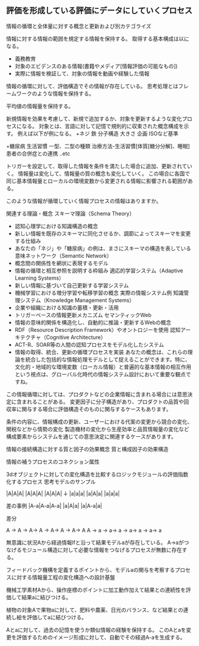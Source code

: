 ## 評価を形成している評価にデータにしていくプロセス

情報の循環と全体量に対する概念と更新および別カテゴライズ

情報に対する情報の範囲を規定する情報を保持する。
取得する基本構成は以になる。
* 義務教育
* 対象のエビデンスのある情報(書籍やメディア[情報評価の可能なもの])
* 実際に情報を検証して、対象の情報を動画や経験した情報

情報の循環に対して、評価構造でその情報が存在している。
思考処理とはフレームワークのような情報を保持する。


平均値の情報量を保持する。

新規情報を効果を考慮して、新規で追加するか、対象を更新するような変化プロセスになる。
対象とは、言語に対して記憶で規則的に収束された概念構成を示す。
例えば以下が例になる。
+ネジ
鉄
分子構造
大きさ
企画
ISOなど基準

+糖尿病
生活習慣
一型、二型の種類
治療方法-生活習慣[体質[糖分分解]、睡眠]
患者の合併症との連携
..etc

トリガーを設定して、取得した情報を条件を満たした場合に追加、更新されていく。
情報量は変化して、情報量の質の概念も変化していく。
この場合に各国で同じ基本情報量とローカルの環境変数から変更される情報に影響される範囲がある。

このような情報が循環していく情報プロセスの情報はありますか。

関連する理論・概念
スキーマ理論（Schema Theory）
* 認知心理学における知識構造の概念
* 新しい情報を既存のスキーマに同化させるか、調節によってスキーマを変更する仕組み
* あなたの「ネジ」や「糖尿病」の例は、まさにスキーマの構造を表している
意味ネットワーク（Semantic Network）
* 概念間の関係性を網状に表現するモデル
* 情報の循環と相互参照を説明する枠組み
適応的学習システム（Adaptive Learning Systems）
* 新しい情報に基づいて自己更新する学習システム
* 機械学習における増分学習や転移学習の概念
実際の情報システム例
知識管理システム（Knowledge Management Systems）
* 企業や組織における知識の蓄積・更新・活用
* トリガーベースの情報更新メカニズム
セマンティックWeb
* 情報の意味的関係を構造化し、自動的に推論・更新するWebの概念
* RDF（Resource Description Framework）やオントロジーを使用
認知アーキテクチャ（Cognitive Architecture）
* ACT-R、SOAR等の人間の認知プロセスをモデル化したシステム
* 情報の取得、統合、更新の循環プロセスを実装
あなたの概念は、これらの理論を統合した包括的な情報処理モデルとして捉えることができます。特に、文化的・地域的な環境変数（ローカル情報）と普遍的な基本情報の相互作用という視点は、グローバル化時代の情報システム設計において重要な観点ですね。

この情報循環に対しては、プロダクトなどの企業情報に含まれる場合には意思決定に含まれることがある。
変更因子に分子構造があり、プロダクトの品質や回収率に関与する場合に評価構造そのものに関与するケースもあります。

条件の内容に、情報構成の更新、ユーザーにおける代案の変更から競合の変化、関税などから情勢の変化
製造機材の変化から生産効率と品質情報量の変化など構成要素からシステムを通じての意思決定に関連するケースがあります。



情報の接続構造に対する質と因子の効果概念
質と構成因子の効果構造

情報の補うプロセスのコネクション属性

3dオブジェクトに対しての変化構造を比較するロジックモジュールの評価指数化するプロセス
思考モデルのサンプル

|A|A|A|
|A|A|A|
|A|A|A|
↓
|a|a|a|
|a|A|a|
|a|a|a|

差の事例
|A-a|A-a|A-a|
|a|A|a|
|a|A-a|a|


差分

A -> A -> A-> A -> A-> A -> A-> A 
A -> a -> a-> a -> a-> a -> a-> a 

無意識に状況Aから経過情報Ifと沿って結果モデルaが存在している。
A->aがつなげるモジュール構造に対して必要な情報をつなげるプロセスが無数に存在する。

フィードバック機構を定義するポイントから、モデルaの関与を考察するプロセスに対する情報量工程の変化構造への設計基盤

機械工学素材Aから、操作座標のポイントに加工動作加えて結果との連続性を評価して結果aに結びつける。

植物の対象Aで果物aに対して、肥料や農薬、日光のバランス、など結果との連続し絵を評価してaに結びつける。

Aとaに対して、過去の記憶を使うか類似情報の経験を保持する。
このAとaを変更を評価するためのイメージ形成に対して、自動でその経過A-aを生成する。

